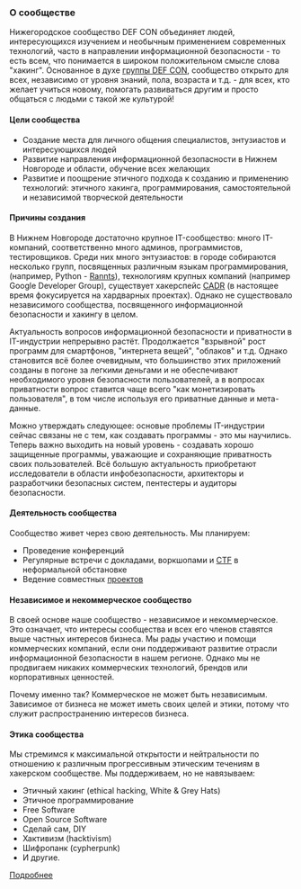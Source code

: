 ### О сообществе
Нижегородское сообщество DEF CON объединяет людей, интересующихся изучением и необычным применением современных технологий, часто в направлении информационной безопасности - то есть всем, что понимается в широком положительном смысле слова "хакинг". Основанное в духе [группы DEF CON](https://defcongroups.org/dcgfaq.html), сообщество открыто для всех, независимо от уровня знаний, пола, возраста и т.д. - для всех, кто желает учиться новому, помогать развиваться другим и просто общаться с людьми с такой же культурой!

#### Цели сообщества
- Создание места для личного общения специалистов, энтузиастов и интересующихся людей
- Развитие направления информационной безопасности в Нижнем Новгороде и области, обучение всех желающих
- Развитие и поощрение этичного подхода к созданию и применению технологий: этичного хакинга, программирования, самостоятельной и независимой творческой деятельности

#### Причины создания
В Нижнем Новгороде достаточно крупное IT-сообщество: много IT-компаний, соответственно много админов, программистов, тестировщиков. Среди них много энтузиастов: в городе собираются несколько групп, посвященных различным языкам программирования, (например, Python - [Rannts](http://rannts.ru)), технологиям крупных компаний (например Google Developer Group), существует хакерспейс [CADR](https://cadrspace.ru) (в настоящее время фокусируется на хардварных проектах). Однако не существовало независимого сообщества, посвященного информационной безопасности и хакингу в целом.

Актуальность вопросов информационной безопасности и приватности в IT-индустрии непрерывно растёт. Продолжается "взрывной" рост программ для смартфонов, "интернета вещей", "облаков" и т.д. Однако становится всё более очевидным, что большинство этих приложений созданы в погоне за легкими деньгами и не обеспечивают необходимого уровня безопасности пользователей, а в вопросах приватности вопрос ставится чаще всего "как монетизировать пользователя", в том числе используя его приватные данные и мета-данные.

Можно утверждать следующее: основые проблемы IT-индустрии сейчас связаны не с тем, как создавать программы - это мы научились. Теперь важно выходить на новый уровень - создавать хорошо защищенные программы, уважающие и сохраняющие приватность своих пользователей. Всё большую актуальность приобретают исследователи в области инфобезопасности, архитекторы и разработчики безопасных систем, пентестеры и аудиторы безопасности.

#### Деятельность сообщества
Сообщество живет через свою деятельность. Мы планируем:
- Проведение конференций 
- Регулярные встречи с докладами, воркшопами и [CTF](ctf.html) в неформальной обстановке
- Ведение совместных [проектов](projects.html)

#### Независимое и некоммерческое сообщество
В своей основе наше сообщество - независимое и некоммерческое. Это означает, что интересы сообщества и всех его членов ставятся выше частных интересов бизнеса. Мы рады участию и помощи коммерческих компаний, если они поддерживают развитие отрасли информационной безопасности в нашем регионе. Однако мы не продвигаем никаких коммерческих технологий, брендов или корпоративных ценностей.

Почему именно так? Коммерческое не может быть независимым. Зависимое от бизнеса не может иметь своих целей и этики, потому что служит распространению интересов бизнеса.

#### Этика сообщества
Мы стремимся к максимальной открытости и нейтральности по отношению к различным прогрессивным этическим течениям в хакерском сообществе. Мы поддерживаем, но не навязываем:
- Этичный хакинг (ethical hacking, White & Grey Hats)
- Этичное программирование
- Free Software
- Open Source Software
- Сделай сам, DIY
- Хактивизм (hacktivism)
- Шифропанк (cypherpunk)
- И другие.

[Подробнее](ethics.html)

